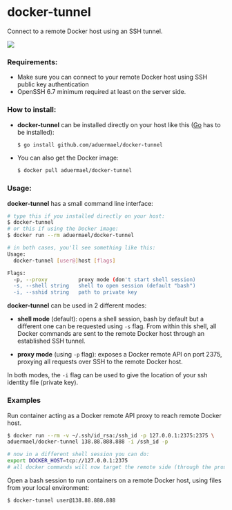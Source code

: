 # docker-tunnel

Connect to a remote Docker host using an SSH tunnel.

![](https://goreportcard.com/badge/github.com/aduermael/docker-tunnel)

### Requirements:

- Make sure you can connect to your remote Docker host using SSH public key authentication
- OpenSSH 6.7 minimum required at least on the server side.

### How to install:

- **docker-tunnel** can be installed directly on your host like this ([Go](https://golang.org/doc/install) has to be installed):

	```bash
	$ go install github.com/aduermael/docker-tunnel
	```
- You can also get the Docker image:
	
	```bash
	$ docker pull aduermael/docker-tunnel
	```

### Usage:

**docker-tunnel** has a small command line interface:

```bash
# type this if you installed directly on your host:
$ docker-tunnel
# or this if using the Docker image:
$ docker run --rm aduermael/docker-tunnel

# in both cases, you'll see something like this:
Usage:
  docker-tunnel [user@]host [flags]

Flags:
  -p, --proxy          proxy mode (don't start shell session)
  -s, --shell string   shell to open session (default "bash")
  -i, --sshid string   path to private key

```

**docker-tunnel** can be used in 2 different modes:

- **shell mode** (default): opens a shell session, bash by default but a different one can be requested using `-s` flag. From within this shell, all Docker commands are sent to the remote Docker host through an established SSH tunnel.

- **proxy mode** (using `-p` flag): exposes a Docker remote API on port 2375, proxying all requests over SSH to the remote Docker host.

In both modes, the `-i` flag can be used to give the location of your ssh identity file (private key). 

### Examples

Run container acting as a Docker remote API proxy to reach remote Docker host.

```bash
$ docker run --rm -v ~/.ssh/id_rsa:/ssh_id -p 127.0.0.1:2375:2375 \
aduermael/docker-tunnel 138.88.888.888 -i /ssh_id -p

# now in a different shell session you can do:
export DOCKER_HOST=tcp://127.0.0.1:2375
# all docker commands will now target the remote side (through the proxy)
```

Open a bash session to run containers on a remote Docker host, using files from your local environment:

```bash
$ docker-tunnel user@138.88.888.888
```